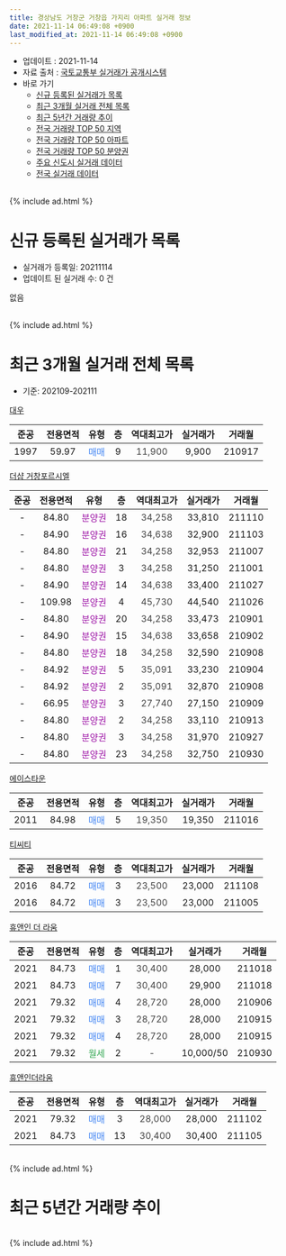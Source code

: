 ```yaml
---
title: 경상남도 거창군 거창읍 가지리 아파트 실거래 정보
date: 2021-11-14 06:49:08 +0900
last_modified_at: 2021-11-14 06:49:08 +0900
---
```


* 업데이트 : 2021-11-14
* 자료 출처 : [국토교통부 실거래가 공개시스템](http://rt.molit.go.kr)
* 바로 가기
    * [신규 등록된 실거래가 목록](#신규-등록된-실거래가-목록)
    * [최근 3개월 실거래 전체 목록](#최근-3개월-실거래-전체-목록)
    * [최근 5년간 거래량 추이](#최근-5년간-거래량-추이)
    * [전국 거래량 TOP 50 지역](https://inasie.github.io/apt-trade-info/최근-3개월-전국에서-가장-거래가-많이-발생한-지역)
    * [전국 거래량 TOP 50 아파트](https://inasie.github.io/apt-trade-info/최근-3개월-전국에서-가장-거래가-많이-발생한-아파트)
    * [전국 거래량 TOP 50 분양권](https://inasie.github.io/apt-trade-info/최근-3개월-전국에서-가장-거래가-많이-발생한-분양권)
    * [주요 신도시 실거래 데이터](https://inasie.github.io/apt-trade-info/주요-신도시)
    * [전국 실거래 데이터](https://inasie.github.io/apt-trade-info/전국)
<br>
{% include ad.html %}
<br>

# 신규 등록된 실거래가 목록
* 실거래가 등록일: 20211114
* 업데이트 된 실거래 수: 0 건

없음

<br>
{% include ad.html %}
<br>

# 최근 3개월 실거래 전체 목록
* 기준: 202109-202111


[대우](https://search.naver.com/search.naver?query=%EA%B2%BD%EC%83%81%EB%82%A8%EB%8F%84+%EA%B1%B0%EC%B0%BD%EA%B5%B0+%EA%B1%B0%EC%B0%BD%EC%9D%8D+%EA%B0%80%EC%A7%80%EB%A6%AC+%EB%8C%80%EC%9A%B0)

|준공|전용면적|유형|층|역대최고가|실거래가|거래월|
|:---:|:---:|:---:|:---:|:---:|:---:|:---:|
|1997|59.97|<span style="color:#4285f3">매매</span>|9|<span style="color:#444444">11,900</span>|9,900|210917|

[더샵 거창포르시엘](https://search.naver.com/search.naver?query=%EA%B2%BD%EC%83%81%EB%82%A8%EB%8F%84+%EA%B1%B0%EC%B0%BD%EA%B5%B0+%EA%B1%B0%EC%B0%BD%EC%9D%8D+%EA%B0%80%EC%A7%80%EB%A6%AC+%EB%8D%94%EC%83%B5+%EA%B1%B0%EC%B0%BD%ED%8F%AC%EB%A5%B4%EC%8B%9C%EC%97%98)

|준공|전용면적|유형|층|역대최고가|실거래가|거래월|
|:---:|:---:|:---:|:---:|:---:|:---:|:---:|
|-|84.80|<span style="color:#9C11A5">분양권</span>|18|<span style="color:#444444">34,258</span>|33,810|211110|
|-|84.90|<span style="color:#9C11A5">분양권</span>|16|<span style="color:#444444">34,638</span>|32,900|211103|
|-|84.80|<span style="color:#9C11A5">분양권</span>|21|<span style="color:#444444">34,258</span>|32,953|211007|
|-|84.80|<span style="color:#9C11A5">분양권</span>|3|<span style="color:#444444">34,258</span>|31,250|211001|
|-|84.90|<span style="color:#9C11A5">분양권</span>|14|<span style="color:#444444">34,638</span>|33,400|211027|
|-|109.98|<span style="color:#9C11A5">분양권</span>|4|<span style="color:#444444">45,730</span>|44,540|211026|
|-|84.80|<span style="color:#9C11A5">분양권</span>|20|<span style="color:#444444">34,258</span>|33,473|210901|
|-|84.90|<span style="color:#9C11A5">분양권</span>|15|<span style="color:#444444">34,638</span>|33,658|210902|
|-|84.80|<span style="color:#9C11A5">분양권</span>|18|<span style="color:#444444">34,258</span>|32,590|210908|
|-|84.92|<span style="color:#9C11A5">분양권</span>|5|<span style="color:#444444">35,091</span>|33,230|210904|
|-|84.92|<span style="color:#9C11A5">분양권</span>|2|<span style="color:#444444">35,091</span>|32,870|210908|
|-|66.95|<span style="color:#9C11A5">분양권</span>|3|<span style="color:#444444">27,740</span>|27,150|210909|
|-|84.80|<span style="color:#9C11A5">분양권</span>|2|<span style="color:#444444">34,258</span>|33,110|210913|
|-|84.80|<span style="color:#9C11A5">분양권</span>|3|<span style="color:#444444">34,258</span>|31,970|210927|
|-|84.80|<span style="color:#9C11A5">분양권</span>|23|<span style="color:#444444">34,258</span>|32,750|210930|

[에이스타운](https://search.naver.com/search.naver?query=%EA%B2%BD%EC%83%81%EB%82%A8%EB%8F%84+%EA%B1%B0%EC%B0%BD%EA%B5%B0+%EA%B1%B0%EC%B0%BD%EC%9D%8D+%EA%B0%80%EC%A7%80%EB%A6%AC+%EC%97%90%EC%9D%B4%EC%8A%A4%ED%83%80%EC%9A%B4)

|준공|전용면적|유형|층|역대최고가|실거래가|거래월|
|:---:|:---:|:---:|:---:|:---:|:---:|:---:|
|2011|84.98|<span style="color:#4285f3">매매</span>|5|<span style="color:#444444">19,350</span>|19,350|211016|

[티씨티](https://search.naver.com/search.naver?query=%EA%B2%BD%EC%83%81%EB%82%A8%EB%8F%84+%EA%B1%B0%EC%B0%BD%EA%B5%B0+%EA%B1%B0%EC%B0%BD%EC%9D%8D+%EA%B0%80%EC%A7%80%EB%A6%AC+%ED%8B%B0%EC%94%A8%ED%8B%B0)

|준공|전용면적|유형|층|역대최고가|실거래가|거래월|
|:---:|:---:|:---:|:---:|:---:|:---:|:---:|
|2016|84.72|<span style="color:#4285f3">매매</span>|3|<span style="color:#444444">23,500</span>|23,000|211108|
|2016|84.72|<span style="color:#4285f3">매매</span>|3|<span style="color:#444444">23,500</span>|23,000|211005|

[휴앤인 더 라움](https://search.naver.com/search.naver?query=%EA%B2%BD%EC%83%81%EB%82%A8%EB%8F%84+%EA%B1%B0%EC%B0%BD%EA%B5%B0+%EA%B1%B0%EC%B0%BD%EC%9D%8D+%EA%B0%80%EC%A7%80%EB%A6%AC+%ED%9C%B4%EC%95%A4%EC%9D%B8+%EB%8D%94+%EB%9D%BC%EC%9B%80)

|준공|전용면적|유형|층|역대최고가|실거래가|거래월|
|:---:|:---:|:---:|:---:|:---:|:---:|:---:|
|2021|84.73|<span style="color:#4285f3">매매</span>|1|<span style="color:#444444">30,400</span>|28,000|211018|
|2021|84.73|<span style="color:#4285f3">매매</span>|7|<span style="color:#444444">30,400</span>|29,900|211018|
|2021|79.32|<span style="color:#4285f3">매매</span>|4|<span style="color:#444444">28,720</span>|28,000|210906|
|2021|79.32|<span style="color:#4285f3">매매</span>|3|<span style="color:#444444">28,720</span>|28,000|210915|
|2021|79.32|<span style="color:#4285f3">매매</span>|4|<span style="color:#444444">28,720</span>|28,000|210915|
|2021|79.32|<span style="color:#34a853">월세</span>|2|<span style="color:#444444">-</span>|10,000/50|210930|

[휴앤인더라움](https://search.naver.com/search.naver?query=%EA%B2%BD%EC%83%81%EB%82%A8%EB%8F%84+%EA%B1%B0%EC%B0%BD%EA%B5%B0+%EA%B1%B0%EC%B0%BD%EC%9D%8D+%EA%B0%80%EC%A7%80%EB%A6%AC+%ED%9C%B4%EC%95%A4%EC%9D%B8%EB%8D%94%EB%9D%BC%EC%9B%80)

|준공|전용면적|유형|층|역대최고가|실거래가|거래월|
|:---:|:---:|:---:|:---:|:---:|:---:|:---:|
|2021|79.32|<span style="color:#4285f3">매매</span>|3|<span style="color:#444444">28,000</span>|28,000|211102|
|2021|84.73|<span style="color:#4285f3">매매</span>|13|<span style="color:#444444">30,400</span>|30,400|211105|


<br>
{% include ad.html %}
<br>

# 최근 5년간 거래량 추이


<div style="width:100%;">
    <canvas id="deal_progress" height="200"></canvas>
</div>

<script>
new Chart(document.getElementById("deal_progress"), {
    type: 'line',
    data: {
        labels: ['201611','201612','201701','201702','201703','201704','201705','201706','201707','201708','201709','201710','201711','201712','201801','201802','201803','201804','201805','201806','201807','201808','201809','201810','201811','201812','201901','201902','201903','201904','201905','201906','201907','201908','201909','201910','201911','201912','202001','202002','202003','202004','202005','202006','202007','202008','202009','202010','202011','202012','202101','202102','202103','202104','202105','202106','202107','202108','202109','202110','202111'],
        datasets: [{
            label: '매매',
            pointRadius: 1,
            data: [4, 7, 9, 4, 9, 4, 9, 4, 4, 4, 1, 4, 5, 2, 6, 7, 2, 2, 1, 3, 2, 6, 1, 7, 2, 0, 3, 3, 7, 4, 1, 7, 1, 4, 3, 3, 4, 5, 4, 5, 3, 4, 3, 5, 1, 3, 1, 4, 3, 5, 4, 4, 3, 2, 6, 90, 60, 22, 13, 8, 5],
            borderColor: "rgba(255, 201, 14, 1)",
            backgroundColor: "rgba(255, 201, 14, 0.5)",
            fill: false,
            lineTension: 0
        },{
            label: '전월세',
            pointRadius: 1,
            data: [0, 1, 0, 1, 0, 2, 2, 1, 1, 1, 1, 0, 0, 2, 1, 3, 3, 0, 3, 2, 0, 1, 3, 3, 0, 1, 2, 1, 0, 0, 0, 2, 3, 0, 1, 0, 0, 0, 0, 1, 0, 1, 1, 0, 1, 0, 0, 2, 0, 0, 0, 2, 0, 4, 0, 0, 1, 0, 1, 0, 0],
            borderColor: "rgba(0, 141, 185, 1)",
            backgroundColor: "rgba(0, 141, 185, 0.5)",
            fill: false,
            lineTension: 0
        }
        ]
    },
    options: {
        responsive: true,
        title: {
            display: false
        },
        tooltips: {
            mode: 'index',
            intersect: false
        },
        hover: {
            mode: 'nearest',
            intersect: true
        },
        scales: {
            xAxes: [{
                display: true,
                scaleLabel: {
                    display: true,
                    labelString: '년/월'
                }
            }],
            yAxes: [{
                display: true,
                ticks: {
                    suggestedMin: 0,
                },
                scaleLabel: {
                    display: true,
                    labelString: '실거래 수'
                }
            }]
        }
    }
});

</script>


<br>
{% include ad.html %}
<br>

